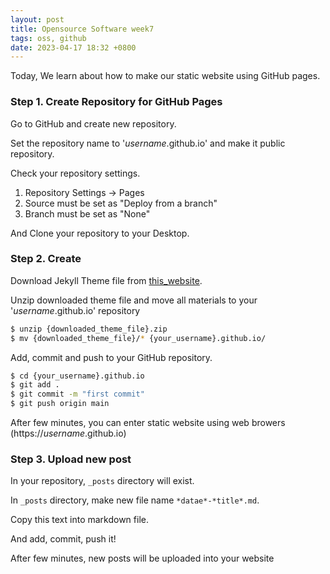 ```yaml
---
layout: post
title: Opensource Software week7
tags: oss, github
date: 2023-04-17 18:32 +0800
---
```


Today, We learn about how to make our static website using GitHub pages.

### Step 1. Create Repository for GitHub Pages

Go to GitHub and create new repository.

Set the repository name to '*username*.github.io' and make it public repository.

Check your repository settings.

1. Repository Settings -> Pages
2. Source must be set as "Deploy from a branch"
3. Branch must be set as "None"

And Clone your repository to your Desktop.

### Step 2. Create

Download Jekyll Theme file from [this_website](http://jekyllthemes.org).

Unzip downloaded theme file and move all materials to your '*username*.github.io' repository

```bash
$ unzip {downloaded_theme_file}.zip
$ mv {downloaded_theme_file}/* {your_username}.github.io/
```

Add, commit and push to your GitHub repository.

```bash
$ cd {your_username}.github.io
$ git add .
$ git commit -m "first commit"
$ git push origin main
```

After few minutes, you can enter static website using web browers (https://*username*.github.io)

### Step 3. Upload new post

In your repository, `_posts` directory will exist.

In `_posts` directory, make new file name `*datae*-*title*.md`.

Copy this text into markdown file.

And add, commit, push it!

After few minutes, new posts will be uploaded into your website
